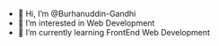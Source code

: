 - 👋 Hi, I’m @Burhanuddin-Gandhi
- 👀 I’m interested in Web Development
- 🌱 I’m currently learning FrontEnd Web Development


<!---
Burhanuddin-Gandhi/Burhanuddin-Gandhi is a ✨ special ✨ repository because its `README.md` (this file) appears on your GitHub profile.
You can click the Preview link to take a look at your changes.
--->
